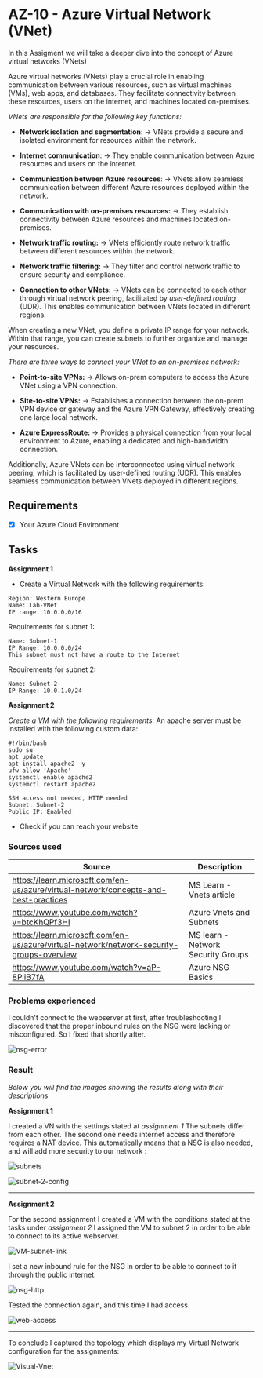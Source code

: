 # AZ-10 - Azure Virtual Network (VNet)

In this Assigment we will take a deeper dive into the concept of Azure virtual networks (VNets)

Azure virtual networks (VNets) play a crucial role in enabling communication between various resources, such as virtual machines (VMs), web apps, and databases. They facilitate connectivity between these resources, users on the internet, and machines located on-premises.

*VNets are responsible for the following key functions:*

- **Network isolation and segmentation**: -> VNets provide a secure and isolated environment for resources within the network.

- **Internet communication**: -> They enable communication between Azure resources and users on the internet.

- **Communication between Azure resources**: -> VNets allow seamless communication between different Azure resources deployed within the network.

- **Communication with on-premises resources:** -> They establish connectivity between Azure resources and machines located on-premises.

- **Network traffic routing:** -> VNets efficiently route network traffic between different resources within the network.

- **Network traffic filtering:** -> They filter and control network traffic to ensure security and compliance.

- **Connection to other VNets:** -> VNets can be connected to each other through virtual network peering, facilitated by *user-defined routing* (UDR). This enables communication between VNets located in different regions.

When creating a new VNet, you define a private IP range for your network. Within that range, you can create subnets to further organize and manage your resources.

*There are three ways to connect your VNet to an on-premises network:*

- **Point-to-site VPNs:** -> Allows on-prem computers to access the Azure VNet using a VPN connection.
- **Site-to-site VPNs:** -> Establishes a connection between the on-prem VPN device or gateway and the Azure VPN Gateway, effectively creating one large local network.

- **Azure ExpressRoute:** -> Provides a physical connection from your local environment to Azure, enabling a dedicated and high-bandwidth connection.

Additionally, Azure VNets can be interconnected using virtual network peering, which is facilitated by user-defined routing (UDR). This enables seamless communication between VNets deployed in different regions.


## Requirements

- [x] Your Azure Cloud Environment


## Tasks

**Assignment 1**
- Create a Virtual Network with the following requirements:
```
Region: Western Europe
Name: Lab-VNet
IP range: 10.0.0.0/16
```
Requirements for subnet 1:
```
Name: Subnet-1
IP Range: 10.0.0.0/24
This subnet must not have a route to the Internet
```
Requirements for subnet 2:
```
Name: Subnet-2
IP Range: 10.0.1.0/24
```
**Assignment 2**

*Create a VM with the following requirements:*
An apache server must be installed with the following custom data:
```
#!/bin/bash
sudo su
apt update
apt install apache2 -y
ufw allow 'Apache'
systemctl enable apache2
systemctl restart apache2

SSH access not needed, HTTP needed
Subnet: Subnet-2
Public IP: Enabled
```
- Check if you can reach your website


### Sources used

| Source        | Description |
| ----------- | ----------- |
| https://learn.microsoft.com/en-us/azure/virtual-network/concepts-and-best-practices | MS Learn - Vnets article |
| https://www.youtube.com/watch?v=btcKhQPf3HI | Azure Vnets and Subnets |
| https://learn.microsoft.com/en-us/azure/virtual-network/network-security-groups-overview | MS learn - Network Security Groups |
| https://www.youtube.com/watch?v=aP-8PiiB7fA | Azure NSG Basics |


### Problems experienced

I couldn't connect to the webserver at first, after troubleshooting I discovered that the proper inbound rules on the NSG were lacking or misconfigured. So I fixed that shortly after. 

![nsg-error](../00_includes/AZ-10/nsg-error.png) 


### Result
*Below you will find the images showing the results along with their descriptions*

**Assignment 1**

I created a VN with the settings stated at *assignment 1*
The subnets differ from each other. The second one needs internet access and therefore requires a NAT device.
This automatically means that a NSG is also needed, and will add more security to our network :

![subnets](../00_includes/AZ-10/subnets.png)   

![subnet-2-config](../00_includes/AZ-10/subnet-2-config.png)   

----------------------

**Assignment 2**

For the second assignment I created a VM with the conditions stated at the tasks under *assignment 2*
I assigned the VM to subnet 2 in order to be able to connect to its active webserver.

![VM-subnet-link](../00_includes/AZ-10/VM-subnet-link.png)

I set a new inbound rule for the NSG in order to be able to connect to it through the public internet:

![nsg-http](../00_includes/AZ-10/nsg-http.png)

Tested the connection again, and this time I had access.

![web-access](../00_includes/AZ-10/web-access.png)

------------------------------------------------------------

To conclude I captured the topology which displays my Virtual Network configuration for the assignments:

![Visual-Vnet](../00_includes/AZ-10/Visual-Vnet.png)








